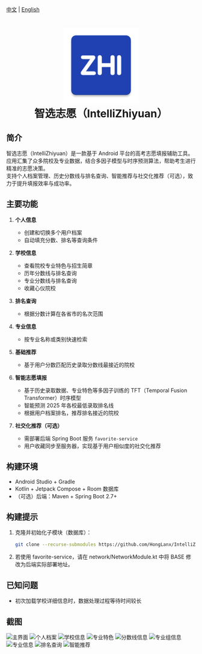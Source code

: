 <!-- 文件：README.md -->
[中文](README.md) | [English](README_en.md)

<h1 align="center">
  <img src="app\src\main\res\mipmap-xxxhdpi\ic_launcher.webp" width="200" alt="IntelliZhiyuan">
  <br>智选志愿（IntelliZhiyuan）<br>
</h1>

## 简介
智选志愿（IntelliZhiyuan）是一款基于 Android 平台的高考志愿填报辅助工具。  
应用汇集了众多院校及专业数据，结合多因子模型与时序预测算法，帮助考生进行精准的志愿决策。  
支持个人档案管理、历史分数线与排名查询、智能推荐与社交化推荐（可选），致力于提升填报效率与成功率。

## 主要功能
1. **个人信息**  
   - 创建和切换多个用户档案  
   - 自动填充分数、排名等查询条件

2. **学校信息**  
   - 查看院校专业特色与招生简章  
   - 历年分数线与排名查询  
   - 专业分数线与排名查询  
   - 收藏心仪院校

3. **排名查询**  
   - 根据分数计算在各省市的名次范围

4. **专业信息**  
   - 按专业名称或类别快速检索

5. **基础推荐**  
   - 基于用户分数匹配历史录取分数线最接近的院校

6. **智能志愿填报**  
   - 基于历史录取数据、专业特色等多因子训练的 TFT（Temporal Fusion Transformer）时序模型  
   - 智能预测 2025 年各校最低录取排名线  
   - 根据用户档案排名，推荐排名接近的院校

7. **社交化推荐（可选）**  
   - 需部署后端 Spring Boot 服务 `favorite-service`  
   - 用户收藏同步至服务器，实现基于用户相似度的社交化推荐

## 构建环境
- Android Studio + Gradle  
- Kotlin + Jetpack Compose + Room 数据库  
- （可选）后端：Maven + Spring Boot 2.7+

## 构建提示
1. 克隆并初始化子模块（数据库）：  
   ```bash
   git clone --recurse-submodules https://github.com/HongLanx/IntelliZhiyuan.git
2. 若使用 favorite-service，请在 network/NetworkModule.kt 中将 BASE 修改为后端实际部署地址。

## 已知问题
- 初次加载学校详细信息时，数据处理过程等待时间较长

## 截图
![主界面](Screenshots/Home_ZH.jpg)
![个人档案](Screenshots/PersonalInfo_ZH.jpg)
![学校信息](Screenshots/SchoolInfo_ZH.jpg)
![专业特色](Screenshots/MajorFeature_ZH.jpg)
![分数线信息](Screenshots/HistoryScore_ZH.jpg)
![专业组信息](Screenshots/SpecialGroup_ZH.jpg)
![专业信息](Screenshots/MajorInfo_ZH.jpg)
![排名查询](Screenshots/RankQuery_ZH.jpg)
![智能推荐](Screenshots/IntelliApply_ZH.jpg)